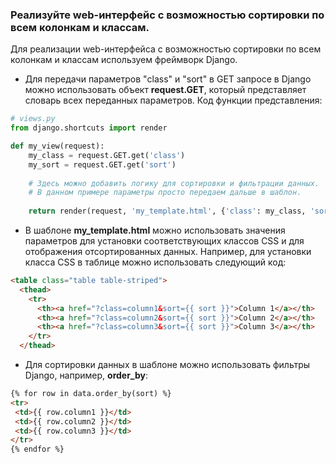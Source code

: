 ### Реализуйте web-интерфейс с возможностью сортировки по всем колонкам и классам.

Для реализации web-интерфейса с возможностью сортировки по всем колонкам и классам используем фреймворк Django.  
 - Для передачи параметров "class" и "sort" в GET запросе в Django можно использовать объект __request.GET__, который представляет словарь всех переданных параметров. 
 Код функции представления:
```python
# views.py
from django.shortcuts import render

def my_view(request):
    my_class = request.GET.get('class')
    my_sort = request.GET.get('sort')
    
    # Здесь можно добавить логику для сортировки и фильтрации данных.
    # В данном примере параметры просто передаем дальше в шаблон.
    
    return render(request, 'my_template.html', {'class': my_class, 'sort': my_sort})
```
- В шаблоне __my_template.html__ можно использовать значения параметров для установки соответствующих классов CSS и для отображения отсортированных данных.
Например, для установки класса CSS в таблице можно использовать следующий код:
```html
<table class="table table-striped">
  <thead>
    <tr>
      <th><a href="?class=column1&sort={{ sort }}">Column 1</a></th>
      <th><a href="?class=column2&sort={{ sort }}">Column 2</a></th>
      <th><a href="?class=column3&sort={{ sort }}">Column 3</a></th>
    </tr>
  </thead>
```
- Для сортировки данных в шаблоне можно использовать фильтры Django, например, __order_by__:
 ```html
 {% for row in data.order_by(sort) %}
<tr>
  <td>{{ row.column1 }}</td>
  <td>{{ row.column2 }}</td>
  <td>{{ row.column3 }}</td>
</tr>
{% endfor %}
```
